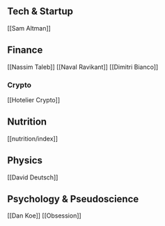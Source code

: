 ## Tech & Startup

[[Sam Altman]]

## Finance

[[Nassim Taleb]]
[[Naval Ravikant]]
[[Dimitri Bianco]]

### Crypto 

[[Hotelier Crypto]]

## Nutrition

[[nutrition/index]]

## Physics

[[David Deutsch]]

## Psychology & Pseudoscience

[[Dan Koe]]
[[Obsession]]
